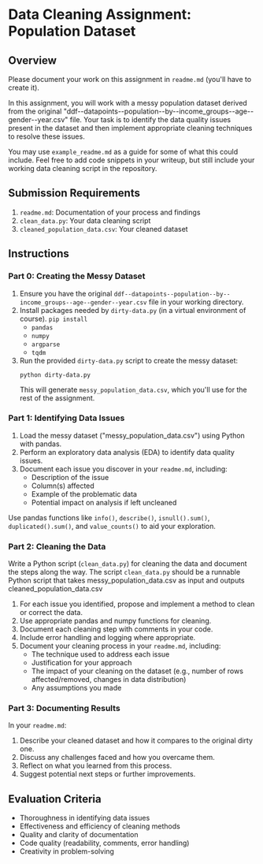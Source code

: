 # Data Cleaning Assignment: Population Dataset

## Overview

Please document your work on this assignment in `readme.md` (you'll have to create it).

In this assignment, you will work with a messy population dataset derived from the original "ddf--datapoints--population--by--income_groups--age--gender--year.csv" file. Your task is to identify the data quality issues present in the dataset and then implement appropriate cleaning techniques to resolve these issues.

You may use `example_readme.md` as a guide for some of what this could include. Feel free to add code snippets in your writeup, but still include your working data cleaning script in the repository.

## Submission Requirements

1. `readme.md`: Documentation of your process and findings
2. `clean_data.py`: Your data cleaning script
3. `cleaned_population_data.csv`: Your cleaned dataset

## Instructions

### Part 0: Creating the Messy Dataset


1. Ensure you have the original `ddf--datapoints--population--by--income_groups--age--gender--year.csv` file in your working directory.
2. Install packages needed by `dirty-data.py` (in a virtual environment of course). `pip install`
   - `pandas`
   - `numpy`
   - `argparse`
   - `tqdm`
3. Run the provided `dirty-data.py` script to create the messy dataset:
   ```
   python dirty-data.py
   ```
   This will generate `messy_population_data.csv`, which you'll use for the rest of the assignment.

### Part 1: Identifying Data Issues

1. Load the messy dataset ("messy_population_data.csv") using Python with pandas.
2. Perform an exploratory data analysis (EDA) to identify data quality issues.
3. Document each issue you discover in your `readme.md`, including:
   - Description of the issue
   - Column(s) affected
   - Example of the problematic data
   - Potential impact on analysis if left uncleaned

Use pandas functions like `info()`, `describe()`, `isnull().sum()`, `duplicated().sum()`, and `value_counts()` to aid your exploration.

### Part 2: Cleaning the Data

Write a Python script (`clean_data.py`) for cleaning the data and document the steps along the way.  The script `clean_data.py` should be a runnable Python script that takes messy_population_data.csv as input and outputs cleaned_population_data.csv

1. For each issue you identified, propose and implement a method to clean or correct the data.
2. Use appropriate pandas and numpy functions for cleaning.
3. Document each cleaning step with comments in your code.
4. Include error handling and logging where appropriate.
5. Document your cleaning process in your `readme.md`, including:
   - The technique used to address each issue
   - Justification for your approach
   - The impact of your cleaning on the dataset (e.g., number of rows affected/removed, changes in data distribution)
   - Any assumptions you made

### Part 3: Documenting Results

In your `readme.md`:

1. Describe your cleaned dataset and how it compares to the original dirty one.
2. Discuss any challenges faced and how you overcame them.
3. Reflect on what you learned from this process.
4. Suggest potential next steps or further improvements.

## Evaluation Criteria

- Thoroughness in identifying data issues
- Effectiveness and efficiency of cleaning methods
- Quality and clarity of documentation
- Code quality (readability, comments, error handling)
- Creativity in problem-solving
